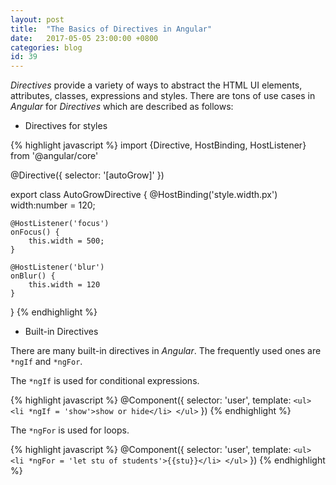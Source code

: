```yaml
---
layout: post
title:  "The Basics of Directives in Angular"
date:   2017-05-05 23:00:00 +0800
categories: blog
id: 39
---
```


*Directives* provide a variety of ways to abstract the HTML UI elements, attributes, classes, expressions and styles. There are tons of use cases in *Angular* for *Directives* which are described as follows:

* Directives for styles

{% highlight javascript %}
import {Directive, HostBinding, HostListener} from '@angular/core'

@Directive({
    selector: '[autoGrow]'
})

export class AutoGrowDirective {
    @HostBinding('style.width.px')
    width:number = 120;

    @HostListener('focus')
    onFocus() {
        this.width = 500;
    }

    @HostListener('blur')
    onBlur() {
        this.width = 120
    }
}
{% endhighlight %}

* Built-in Directives

There are many built-in directives in *Angular*. The frequently used ones are `*ngIf` and `*ngFor`.

The `*ngIf` is used for conditional expressions.

{% highlight javascript %}
@Component({
    selector: 'user',
    template: `
        <ul>
            <li *ngIf = 'show'>show or hide</li>
        </ul>
    `
})
{% endhighlight %}

The `*ngFor` is used for loops.

{% highlight javascript %}
@Component({
    selector: 'user',
    template: `
        <ul>
            <li *ngFor = 'let stu of students'>{{stu}}</li>
        </ul>
    `
})
{% endhighlight %}
